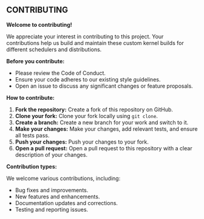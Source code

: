 ## CONTRIBUTING

**Welcome to contributing!**

We appreciate your interest in contributing to this project. Your contributions help us build and maintain these custom kernel builds for different schedulers and distributions.

**Before you contribute:**

- Please review the Code of Conduct.
- Ensure your code adheres to our existing style guidelines.
- Open an issue to discuss any significant changes or feature proposals.

**How to contribute:**

1. **Fork the repository:** Create a fork of this repository on GitHub.
2. **Clone your fork:** Clone your fork locally using `git clone`.
3. **Create a branch:** Create a new branch for your work and switch to it.
4. **Make your changes:** Make your changes, add relevant tests, and ensure all tests pass.
5. **Push your changes:** Push your changes to your fork.
6. **Open a pull request:** Open a pull request to this repository with a clear description of your changes.

**Contribution types:**

We welcome various contributions, including:

- Bug fixes and improvements.
- New features and enhancements.
- Documentation updates and corrections.
- Testing and reporting issues.